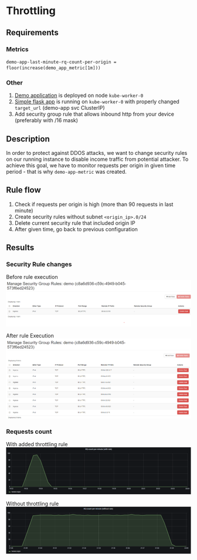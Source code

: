 # Throttling
## Requirements

### Metrics
```
demo-app-last-minute-rq-count-per-origin = floor(increase(demo_app_metric[1m]))
```

### Other

1. [Demo application](https://github.com/k8loud/demo-app) is deployed on node `kube-worker-0`
3. [Simple flask app](https://github.com/k8loud/demo-app/blob/main/forward.py) is running on `kube-worker-0` with properly changed `target_url` (demo-app svc ClusterIP)
4. Add security group rule that allows inbound http from your device (preferably with /16 mask)

## Description
In order to protect against DDOS attacks, we want to change security rules on our running instance
to disable income traffic from potential attacker. 
To achieve this goal, we have to monitor requests per origin
in given time period - that is why `demo-app-metric` was created. 

## Rule flow
1. Check if requests per origin is high (more than 90 requests in last minute)
2. Create security rules without subnet `<origin_ip>.0/24`
3. Delete current security rule that included origin IP
4. After given time, go back to previous configuration

## Results

### Security Rule changes

Before rule execution
![Before_rule_execution](img/security_group_before_rule_execution.png)

After rule Execution
![After_rule_execution](img/security_group_after_rule_execution.png)

### Requests count

With added throttling rule
![With_rule_execution](img/rq_count_per_minute_with_rule.png)

Without throttling rule
![Without_rule_execution](img/rq_count_per_minute_without_rule.png)